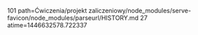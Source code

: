 101 path=Ćwiczenia/projekt zaliczeniowy/node_modules/serve-favicon/node_modules/parseurl/HISTORY.md
27 atime=1446632578.722337
